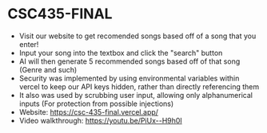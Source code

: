 # CSC435-FINAL
- Visit our website to get recomended songs based off of a song that you enter!
- Input your song into the textbox and click the "search" button
- AI will then generate 5 recommended songs based off of that song (Genre and such)
- Security was implemented by using environmental variables within vercel to keep our API keys hidden, rather than directly referencing them
- It also was used by scrubbing user input, allowing only alphanumerical inputs (For protection from possible injections)
- Website: https://csc-435-final.vercel.app/
- Video walkthrough: https://youtu.be/PiUx--H9h0I
